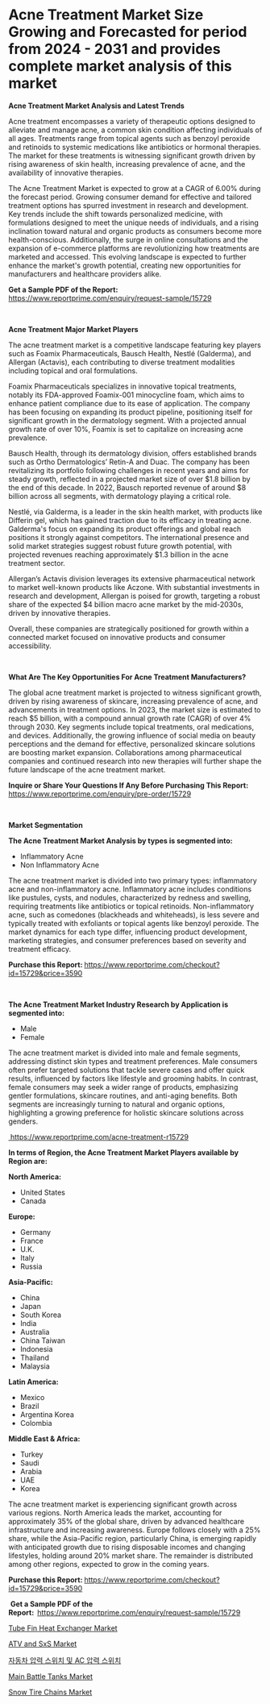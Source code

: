 <p><h1>Acne Treatment Market Size Growing and Forecasted for period from 2024 - 2031 and provides complete market analysis of this market</h1></p><p><strong>Acne Treatment Market Analysis and Latest Trends</strong></p>
<p><p>Acne treatment encompasses a variety of therapeutic options designed to alleviate and manage acne, a common skin condition affecting individuals of all ages. Treatments range from topical agents such as benzoyl peroxide and retinoids to systemic medications like antibiotics or hormonal therapies. The market for these treatments is witnessing significant growth driven by rising awareness of skin health, increasing prevalence of acne, and the availability of innovative therapies.</p><p>The Acne Treatment Market is expected to grow at a CAGR of 6.00% during the forecast period. Growing consumer demand for effective and tailored treatment options has spurred investment in research and development. Key trends include the shift towards personalized medicine, with formulations designed to meet the unique needs of individuals, and a rising inclination toward natural and organic products as consumers become more health-conscious. Additionally, the surge in online consultations and the expansion of e-commerce platforms are revolutionizing how treatments are marketed and accessed. This evolving landscape is expected to further enhance the market's growth potential, creating new opportunities for manufacturers and healthcare providers alike.</p></p>
<p><strong>Get a Sample PDF of the Report:&nbsp;</strong> <a href="https://www.reportprime.com/enquiry/request-sample/15729">https://www.reportprime.com/enquiry/request-sample/15729</a></p>
<p>&nbsp;</p>
<p><strong>Acne Treatment Major Market Players</strong></p>
<p><p>The acne treatment market is a competitive landscape featuring key players such as Foamix Pharmaceuticals, Bausch Health, Nestlé (Galderma), and Allergan (Actavis), each contributing to diverse treatment modalities including topical and oral formulations.</p><p>Foamix Pharmaceuticals specializes in innovative topical treatments, notably its FDA-approved Foamix-001 minocycline foam, which aims to enhance patient compliance due to its ease of application. The company has been focusing on expanding its product pipeline, positioning itself for significant growth in the dermatology segment. With a projected annual growth rate of over 10%, Foamix is set to capitalize on increasing acne prevalence.</p><p>Bausch Health, through its dermatology division, offers established brands such as Ortho Dermatologics’ Retin-A and Duac. The company has been revitalizing its portfolio following challenges in recent years and aims for steady growth, reflected in a projected market size of over $1.8 billion by the end of this decade. In 2022, Bausch reported revenue of around $8 billion across all segments, with dermatology playing a critical role.</p><p>Nestlé, via Galderma, is a leader in the skin health market, with products like Differin gel, which has gained traction due to its efficacy in treating acne. Galderma's focus on expanding its product offerings and global reach positions it strongly against competitors. The international presence and solid market strategies suggest robust future growth potential, with projected revenues reaching approximately $1.3 billion in the acne treatment sector.</p><p>Allergan’s Actavis division leverages its extensive pharmaceutical network to market well-known products like Aczone. With substantial investments in research and development, Allergan is poised for growth, targeting a robust share of the expected $4 billion macro acne market by the mid-2030s, driven by innovative therapies.</p><p>Overall, these companies are strategically positioned for growth within a connected market focused on innovative products and consumer accessibility.</p></p>
<p>&nbsp;</p>
<p><strong>What Are The Key Opportunities For Acne Treatment Manufacturers?</strong></p>
<p><p>The global acne treatment market is projected to witness significant growth, driven by rising awareness of skincare, increasing prevalence of acne, and advancements in treatment options. In 2023, the market size is estimated to reach $5 billion, with a compound annual growth rate (CAGR) of over 4% through 2030. Key segments include topical treatments, oral medications, and devices. Additionally, the growing influence of social media on beauty perceptions and the demand for effective, personalized skincare solutions are boosting market expansion. Collaborations among pharmaceutical companies and continued research into new therapies will further shape the future landscape of the acne treatment market.</p></p>
<p><strong>Inquire or Share Your Questions If Any Before Purchasing This Report:</strong> <a href="https://www.reportprime.com/enquiry/pre-order/15729">https://www.reportprime.com/enquiry/pre-order/15729</a></p>
<p>&nbsp;</p>
<p><strong>Market Segmentation</strong></p>
<p><strong>The Acne Treatment Market Analysis by types is segmented into:</strong></p>
<p><ul><li>Inflammatory Acne</li><li>Non Inflammatory Acne</li></ul></p>
<p><p>The acne treatment market is divided into two primary types: inflammatory acne and non-inflammatory acne. Inflammatory acne includes conditions like pustules, cysts, and nodules, characterized by redness and swelling, requiring treatments like antibiotics or topical retinoids. Non-inflammatory acne, such as comedones (blackheads and whiteheads), is less severe and typically treated with exfoliants or topical agents like benzoyl peroxide. The market dynamics for each type differ, influencing product development, marketing strategies, and consumer preferences based on severity and treatment efficacy.</p></p>
<p><strong>Purchase this Report:&nbsp;</strong><a href="https://www.reportprime.com/checkout?id=15729&price=3590">https://www.reportprime.com/checkout?id=15729&price=3590</a></p>
<p>&nbsp;</p>
<p><strong>The Acne Treatment Market Industry Research by Application is segmented into:</strong></p>
<p><ul><li>Male</li><li>Female</li></ul></p>
<p><p>The acne treatment market is divided into male and female segments, addressing distinct skin types and treatment preferences. Male consumers often prefer targeted solutions that tackle severe cases and offer quick results, influenced by factors like lifestyle and grooming habits. In contrast, female consumers may seek a wider range of products, emphasizing gentler formulations, skincare routines, and anti-aging benefits. Both segments are increasingly turning to natural and organic options, highlighting a growing preference for holistic skincare solutions across genders.</p></p>
<p><a href="https://www.reportprime.com/acne-treatment-r15729">&nbsp;https://www.reportprime.com/acne-treatment-r15729</a></p>
<p><strong>In terms of Region, the Acne Treatment Market Players available by Region are:</strong></p>
<p>
    <p> <strong> North America: </strong>
        <ul>
            <li>United States</li>
            <li>Canada</li>
        </ul>
        </p> 
    <p> <strong> Europe: </strong>
        <ul>
            <li>Germany</li>
            <li>France</li>
            <li>U.K.</li>
            <li>Italy</li>
            <li>Russia</li>
        </ul>
        </p> 
    <p> <strong> Asia-Pacific: </strong>
        <ul>
            <li>China</li>
            <li>Japan</li>
            <li>South Korea</li>
            <li>India</li>
            <li>Australia</li>
            <li>China Taiwan</li>
            <li>Indonesia</li>
            <li>Thailand</li>
            <li>Malaysia</li>
        </ul>
        </p> 
    <p> <strong> Latin America: </strong>
        <ul>
            <li>Mexico</li>
            <li>Brazil</li>
            <li>Argentina Korea</li>
            <li>Colombia</li>
        </ul>
        </p> 
    <p> <strong> Middle East & Africa: </strong>
        <ul>
            <li>Turkey</li>
            <li>Saudi</li>
            <li>Arabia</li>
            <li>UAE</li>
            <li>Korea</li>
        </ul>
    </p>
    </p>
<p><p>The acne treatment market is experiencing significant growth across various regions. North America leads the market, accounting for approximately 35% of the global share, driven by advanced healthcare infrastructure and increasing awareness. Europe follows closely with a 25% share, while the Asia-Pacific region, particularly China, is emerging rapidly with anticipated growth due to rising disposable incomes and changing lifestyles, holding around 20% market share. The remainder is distributed among other regions, expected to grow in the coming years.</p></p>
<p><strong>Purchase this Report: </strong><a href="https://www.reportprime.com/checkout?id=15729&price=3590">https://www.reportprime.com/checkout?id=15729&price=3590</a></p>
<p>&nbsp;<strong>Get a Sample PDF of the Report:&nbsp;&nbsp;</strong><a href="https://www.reportprime.com/enquiry/request-sample/15729">https://www.reportprime.com/enquiry/request-sample/15729</a></p>
<p><strong></strong></p>
<p><p><a href="https://www.linkedin.com/pulse/tube-fin-heat-exchanger-market-overview-regional-outlook-competitive-a9xpf?trackingId=2Cx6WIUNQKag4sYzxWVGPA%3D%3D">Tube Fin Heat Exchanger Market</a></p><p><a href="https://issuu.com/reportprime-2/docs/atv-and-sxs-market-size-2030.pptx_dba2fa862018cc">ATV and SxS Market</a></p><p><a href="https://medium.com/@avaoneill70/%EC%84%B8%EA%B3%84-automotive-pressure-switch-and-ac-pressure-switch-market-%EC%9D%80-2024%EC%97%90%EC%84%9C-2031%EB%A1%9C-%EC%97%B0%ED%8F%89%EA%B7%A0-%EC%A6%9D%EA%B0%80%EC%9C%A8%EC%9D%84-%EB%B3%B4%EC%9D%BC-%EA%B2%83%EC%9C%BC%EB%A1%9C-%EC%98%88%EC%83%81%EB%90%A9%EB%8B%88%EB%8B%A4-9e4dc3afc9d7">자동차 압력 스위치 및 AC 압력 스위치</a></p><p><a href="https://issuu.com/reportprime-2/docs/main-battle-tanks-market-size-2030._e9d0cc612364c5">Main Battle Tanks Market</a></p><p><a href="https://medium.com/@sjdhshjc2456654/this-report-on-snow-tire-chains-market-is-a-comprehensive-analysis-of-market-shares-strategies-f5c83abd08cc">Snow Tire Chains Market</a></p></p>